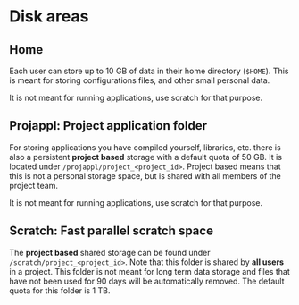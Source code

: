 # Disk areas

## Home

Each user can store up to 10 GB of data in their home directory
(`$HOME`). This is meant for storing configurations files, and other
small personal data. 

It is not meant for running applications, use scratch for that
purpose.

## Projappl: Project application folder

For storing applications you have compiled yourself, libraries,
etc. there is also a persistent **project based** storage with a
default quota of 50 GB. It is located under
`/projappl/project_<project_id>`.  Project based means that this is
not a personal storage space, but is shared with all members of the
project team.

It is not meant for running applications, use scratch for that
purpose.


## Scratch: Fast parallel scratch space

The **project based** shared storage can be found under
`/scratch/project_<project_id>`.  Note that this folder is shared by
**all users** in a project. This folder is not meant for long term
data storage and files that have not been used for 90 days will be
automatically removed. The default quota for this folder is 1 TB. 








